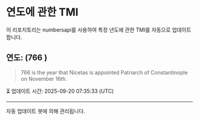 
# 연도에 관한 TMI

이 리포지토리는 numbersapi를 사용하여 특정 년도에 관한 TMI를 자동으로 업데이트합니다.

## 연도: (766 )
> 766 is the year that Nicetas is appointed Patriarch of Constantinople on November 16th.

⏳ 업데이트 시간: 2025-09-20 07:35:33 (UTC)

---
자동 업데이트 봇에 의해 관리됩니다.
